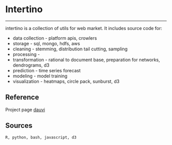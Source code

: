 # Intertino
-----------
intertino is a collection of utils for web market.
It includes source code for:
* data collection - platform apis, crowlers
* storage - sql, mongo, hdfs, aws
* cleaning - stemming, distribution tail cutting, sampling
* processing - 
* transformation - rational to document base, preparation for networks, dendrograms, d3
* prediction - time series forecast
* modeling - model training
* visualization - heatmaps, circle pack, sunburst, d3

Reference
---------------
Project page [dauvi](http://dauvi.org/)

Sources
-------------
```
R, python, bash, javascript, d3
```
